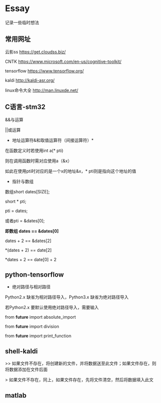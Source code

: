 # Essay
记录一些临时想法

## 常用网址

云影ss https://get.cloudss.biz/

CNTK https://www.microsoft.com/en-us/cognitive-toolkit/

tensorflow https://www.tensorflow.org/

kaldi http://kaldi-asr.org/

linux命令大全 http://man.linuxde.net/

## C语言-stm32

&&与运算

||或运算

- 地址运算符&和取值运算符（间接运算符）*

在函数定义时若使用int a(* pti) 

则在调用函数时需对应使用a（&x）

如此在使用pti时对应的是一个x的地址&x，* pti则是指向这个地址的值

- 指针与数组

数组short dates[SIZE];

short * pti;

pti = dates;

或者pti = &dates[0];

**即数组 dates == &dates[0]**

dates + 2 == &dates[2]

*(dates + 2) == date[2]

*dates + 2 == date[0] + 2

## python-tensorflow

- 绝对路径与相对路径

Python2.x 缺省为相对路径导入，Python3.x 缺省为绝对路径导入

若Python2.x 要默认使用绝对路径导入，需要输入

from __future__ import absolute_import

from __future__ import division

from __future__ import print_function

## shell-kaldi

 \>\> 如果文件不存在，将创建新的文件，并将数据送至此文件；如果文件存在，则将数据添加在文件后面

 \> 如果文件不存在，同上，如果文件存在，先将文件清空，然后将数据填入此文

## matlab
